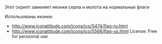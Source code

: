 Этот скрипт заменяет иконки серпа и молота на нормальные флаги

Использованы иконки:

* http://www.iconattitude.com/icons/ico/5474/flag-ru.html
* http://www.iconattitude.com/icons/ico/5566/flag-us.html
License: Free for personnal use